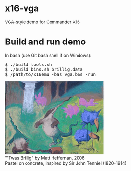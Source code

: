 # x16-vga
VGA-style demo for Commander X16

# Build and run demo
In bash (use Git bash shell if on Windows):
<pre>
$ ./build_tools.sh
$ ./build_bins.sh brillig.data
$ /path/to/x16emu -bas vga.bas -run
</pre>

![](brillig.gif)<br>
"'Twas Brillig" by Matt Heffernan, 2006<br>
Pastel on concrete, inspired by Sir John Tenniel (1820-1914)
